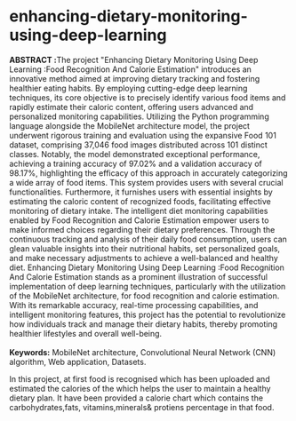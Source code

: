 # enhancing-dietary-monitoring-using-deep-learning
<p>
  <b>ABSTRACT :</b>The project "Enhancing Dietary Monitoring Using Deep Learning :Food Recognition And Calorie Estimation" introduces an innovative method aimed at improving dietary tracking and fostering healthier eating habits. By employing cutting-edge deep learning techniques, its core objective is to precisely identify various food items and rapidly estimate their caloric content, offering users advanced and personalized monitoring capabilities. Utilizing the Python programming language alongside the MobileNet architecture model, the project underwent rigorous training and evaluation using the expansive Food 101 dataset, comprising 37,046 food images distributed across 101 distinct classes. Notably, the model demonstrated exceptional performance, achieving a training accuracy of 97.02% and a validation accuracy of 98.17%, highlighting the efficacy of this approach in accurately categorizing a wide array of food items. This system provides users with several crucial functionalities. Furthermore, it furnishes users with essential insights by estimating the caloric content of recognized foods, facilitating effective monitoring of dietary intake. The intelligent diet monitoring capabilities enabled by Food Recognition and Calorie Estimation empower users to make informed choices regarding their dietary preferences. Through the continuous tracking and analysis of their daily food consumption, users can glean valuable insights into their nutritional habits, set personalized goals, and make necessary adjustments to achieve a well-balanced and healthy diet. Enhancing Dietary Monitoring Using Deep Learning :Food Recognition And Calorie Estimation stands as a prominent illustration of successful implementation of deep learning techniques, particularly with the utilization of the MobileNet architecture, for food recognition and calorie estimation. With its remarkable accuracy, real-time processing capabilities, and intelligent monitoring features, this project has the potential to revolutionize how individuals track and manage their dietary habits, thereby promoting healthier lifestyles and overall well-being.
<br><b></BR>Keywords:</b> MobileNet architecture, Convolutional Neural Network (CNN) algorithm, Web application, Datasets.
</p>
<p>
  In this project, at first food is recognised which has been uploaded and estimated the calories of the which helps the user to maintain a healthy dietary plan.
It have been provided a calorie chart which contains the carbohydrates,fats, vitamins,minerals& protiens percentage in that food. 
</p>

